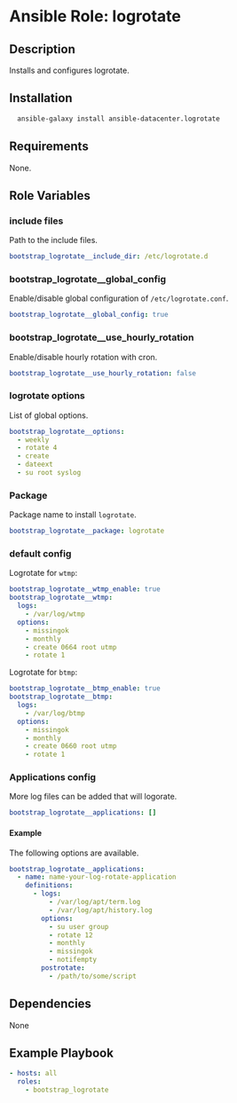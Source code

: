 # Ansible Role: logrotate

## Description

Installs and configures logrotate.

## Installation

```bash
  ansible-galaxy install ansible-datacenter.logrotate
```

## Requirements

None.

## Role Variables

### include files

Path to the include files.

```yml
bootstrap_logrotate__include_dir: /etc/logrotate.d
```

### bootstrap_logrotate__global_config

Enable/disable global configuration of `/etc/logrotate.conf`.

```yml
bootstrap_logrotate__global_config: true
```

### bootstrap_logrotate__use_hourly_rotation

Enable/disable hourly rotation with cron.

```yml
bootstrap_logrotate__use_hourly_rotation: false
```

### logrotate options

List of global options.

```yml
bootstrap_logrotate__options:
  - weekly
  - rotate 4
  - create
  - dateext
  - su root syslog
```

### Package

Package name to install `logrotate`.

```yml
bootstrap_logrotate__package: logrotate
```

### default config

Logrotate for `wtmp`:

```yml
bootstrap_logrotate__wtmp_enable: true
bootstrap_logrotate__wtmp:
  logs:
    - /var/log/wtmp
  options:
    - missingok
    - monthly
    - create 0664 root utmp
    - rotate 1
```

Logrotate for `btmp`:

```yml
bootstrap_logrotate__btmp_enable: true
bootstrap_logrotate__btmp:
  logs:
    - /var/log/btmp
  options:
    - missingok
    - monthly
    - create 0660 root utmp
    - rotate 1
```

### Applications config

More log files can be added that will logorate.

```yml
bootstrap_logrotate__applications: []
```

#### Example

The following options are available.

```yml
bootstrap_logrotate__applications:
  - name: name-your-log-rotate-application
    definitions:
      - logs:
          - /var/log/apt/term.log
          - /var/log/apt/history.log
        options:
          - su user group
          - rotate 12
          - monthly
          - missingok
          - notifempty
        postrotate:
          - /path/to/some/script
```

## Dependencies

None

## Example Playbook

```yml
- hosts: all
  roles:
    - bootstrap_logrotate
```
